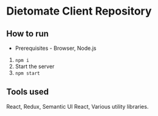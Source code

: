 # Dietomate Client Repository

## How to run

* Prerequisites - Browser, Node.js
1. `npm i`
2. Start the server
3. `npm start`

## Tools used

React, Redux, Semantic UI React, Various utility libraries.